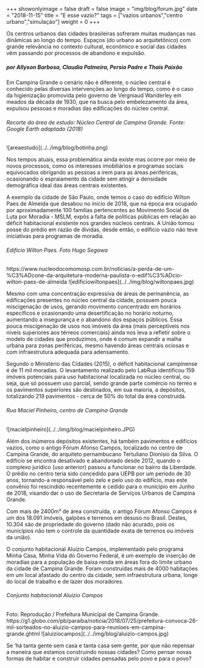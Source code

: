 +++
showonlyimage = false
draft = false
image = "img/blog/forum.jpg"
date = "2018-11-15"
title = "E esse vazio?"
tags = ["vazios urbanos","centro urbano","simulação"]
weight = 0
+++

Os centros urbanos das cidades brasileiras sofreram muitas mudanças nas dinâmicas ao longo do tempo. Espaços (do urbano ao arquitetônico) com grande relevância no contexto cultural, econômico e social das cidades vêm passando por processos de abandono e expulsão.
<!--more-->

<H5>por Allyson Barbosa, Claudia Palmeira, Persio Padre e Thaís Paixão</H5>

Em Campina Grande o cenário não é diferente, o núcleo central é conhecido pelas diversas intervenções ao longo do tempo, como é o caso da higienização promovida pelo governo de Vergniaud Wanderley em meados da década de 1930, que na busca pelo embelezamento da área, expulsou pessoas e moradias das edificações do núcleo central.

<H6> Recorte da área de estudo: Núcleo Central de Campina Grande. Fonte: Google Earth adaptado (2018) </H6>
![areaestudo](../../img/blog/botinha.png)

Nos tempos atuais, essa problemática ainda existe mas ocorre por meio de novos processos, como os interesses imobiliários e programas sociais equivocados obrigando as pessoas a irem para as áreas periféricas, ocasionando o espraiamento da cidade sem atingir a densidade demográfica ideal das áreas centrais existentes.

A exemplo da cidade de São Paulo, onde temos o caso do edifício Wilton Paes de Almeida que desabou no início de 2018, que na época era ocupado por aproximadamente 100 famílias pertencentes ao Movimento Social de Luta por Moradia - MSLM, expôs a falta de políticas públicas em relação ao déficit habitacional existente nos grandes núcleos centrais. A União tomou posse do prédio em razão de dívidas, desde então, o edifício vazio não teve iniciativas para programas de moradia.

<H6> Edifício Wilton Paes. Foto Hugo Segawa </H6>
https://www.nucleodocomomosp.com.br/noticias/a-perda-de-um-%C3%ADcone-da-arquitetura-moderna-paulista-o-edif%C3%ADcio-wilton-paes-de-almeida
![edificiowiltonpaes](../../img/blog/wiltonpaes.jpg)

Mesmo com uma concentração expressiva de áreas de permanência, as edificações presentes no núcleo central da cidade, possuem pouca miscigenação de usos, gerando movimento concentrado em horários específicos e ocasionando uma desertificação no horário noturno, aumentando a insegurança e o abandono dos espaços públicos. Essa pouca miscigenação de usos nos imóveis da área (mais perceptíveis nos níveis superiores aos térreos comerciais) ainda nos leva a refletir sobre o modelo de cidades que produzimos, onde é comum expandir a malha urbana para zonas periféricas, mesmo havendo áreas centrais ociosas e com infraestrutura adequada para adensamento.

Segundo o Ministério das Cidades (2015), o déficit habitacional campinense é de 11 mil moradias. O levantamento realizado pelo LabRua identificou 159 imóveis potenciais para uso habitacional localizada no núcleo central, ou seja, que só possuem uso parcial, sendo grande parte comércio no térreo e os pavimentos superiores são destinados, em sua maioria, a depósitos, totalizando 219 pavimentos - cerca de 50% do total da área construída.

<H6> Rua Maciel Pinheiro, centro de Campina Grande </H6>
![macielpinheiro](../../img/blog/macielpinheiro.JPG)

Além dos inúmeros depósitos existentes, há também pavimentos e edifícios vazios, como o antigo Fórum Afonso Campos, localizado no centro de Campina Grande, do arquiteto pernambucano Tertuliano Dionísio da Silva. O edifício se encontra desativado e abandonado desde 2012, quando o complexo jurídico (uso anterior) passou a funcionar no bairro da Liberdade. O prédio no centro teria sido concedido para UEPB por um período de 30 anos, tornando-a responsável pelo zelo e pelo uso do edifício, mas este convênio foi rescindido recentemente e cedido para o município em Junho de 2018, visando dar o uso de Secretaria de Serviços Urbanos de Campina Grande.

Com mais de 2400m² de área construída, o antigo Fórum Afonso Campos é um dos 18.091 imóveis, galpões e terrenos em desuso no Brasil. Destes, 10.304 são de propriedade do governo (dado não acurado, pois os municípios não tem o controle da quantidade exata de terrenos ou imóveis da união).

O conjunto habitacional Aluízio Campos, implementado pelo programa Minha Casa, Minha Vida do Governo Federal, é um exemplo de inserção de moradias para a população de baixa renda em áreas fora do limite urbano da cidade de Campina Grande. Foram construídas mais de 4000 habitações em um local afastado do centro da cidade, sem infraestrutura urbana, longe do local de trabalho e de lazer dos moradores.

<H6> Conjunto habitacional Aluízio Campos </H6>
Foto: Reprodução / Prefeitura Municipal de Campina Grande.
https://g1.globo.com/pb/paraiba/noticia/2018/07/25/prefeitura-convoca-26-mil-sorteados-no-aluizio-campos-para-reunioes-em-campina-grande.ghtml
![aluiziocampos](../../img/blog/aluizio-campos.jpg)

Se ‘há tanta gente sem casa e tanta casa sem gente, por que não repensar a maneira que estamos construindo nossas cidades? Como pensar novas formas de habitar e construir cidades pensadas pelo povo e para o povo?
